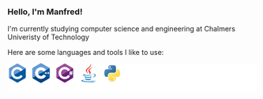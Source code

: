 ### Hello, I'm Manfred!

I'm currently studying computer science and engineering at Chalmers Univeristy of Technology

Here are some languages and tools I like to use:
<div style="background-color:white;">
	<!-- Languages -->
  <img src="https://github.com/devicons/devicon/blob/master/icons/c/c-original.svg" alt="C logo" width="40" height="40"/>&nbsp;
	<img src="https://github.com/devicons/devicon/blob/master/icons/cplusplus/cplusplus-original.svg" alt="C++ logo" width="40" height="40"/>&nbsp;
  <img src="https://github.com/devicons/devicon/blob/master/icons/csharp/csharp-original.svg" alt="C# logo" width="40" height="40"/>&nbsp;
  <img src="https://github.com/devicons/devicon/blob/master/icons/java/java-original.svg" alt="Java logo" width="40" height="40"/>&nbsp;
  <img src="https://github.com/devicons/devicon/blob/master/icons/python/python-original.svg" alt="Python logo" width="40" height="40"/>&nbsp;
	<br><!-- Frameworks -->
	<br><!-- Tools -->
</div>
